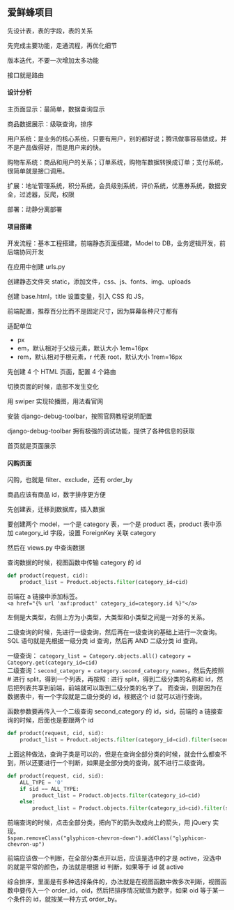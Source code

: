 
## 爱鲜蜂项目  

先设计表，表的字段，表的关系  

先完成主要功能，走通流程，再优化细节  

版本迭代，不要一次增加太多功能  

接口就是路由  

#### 设计分析  

主页面显示：最简单，数据查询显示  

商品数据展示：级联查询，排序  

用户系统：是业务的核心系统，只要有用户，别的都好说；腾讯做事容易做成，并不是产品做得好，而是用户来的快。  

购物车系统：商品和用户的关系；订单系统，购物车数据转换成订单；支付系统，很简单就是接口调用。  

扩展：地址管理系统，积分系统，会员级别系统，评价系统，优惠券系统，数据安全，过滤器，反爬，权限  

部署：动静分离部署  


#### 项目搭建 

开发流程：基本工程搭建，前端静态页面搭建，Model to DB，业务逻辑开发，前后端协同开发    

在应用中创建 urls.py 

创建静态文件夹 static，添加文件，css、js、fonts、img、uploads  

创建 base.html，title 设置变量，引入 CSS 和 JS，

前端配置，推荐百分比而不是固定尺寸，因为屏幕各种尺寸都有  

适配单位  
* px  
* em，默认相对于父级元素，默认大小 1em=16px  
* rem，默认相对于根元素，r 代表 root，默认大小 1rem=16px  

先创建 4 个 HTML 页面，配置 4 个路由  

切换页面的时候，底部不发生变化  

用 swiper 实现轮播图，用法看官网  

安装 django-debug-toolbar，按照官网教程说明配置  

django-debug-toolbar 拥有极强的调试功能，提供了各种信息的获取  

首页就是页面展示  


#### 闪购页面  

闪购，也就是 filter、exclude，还有 order_by  

商品应该有商品 id，数字排序更方便  

先创建表，迁移到数据库，插入数据  

要创建两个 model，一个是 category 表，一个是 product 表，product 表中添加 category_id 字段，设置 ForeignKey 关联 category  

然后在 views.py 中查询数据  

查询数据的时候，视图函数中传输 category 的 id  
```python
def product(request, cid):
    product_list = Product.objects.filter(category_id=cid)  
```    

前端在 a 链接中添加标签。  
`<a href="{% url 'axf:product' category_id=category.id %}"</a>`  

左侧是大类型，右侧上方为小类型，大类型和小类型之间是一对多的关系。   

二级查询的时候，先进行一级查询，然后再在一级查询的基础上进行一次查询。SQL 语句就是先根据一级分类 id 查询，然后再 AND 二级分类 id 查询。    

一级查询： `category_list = Category.objects.all()` `category = Category.get(category_id=cid)`  
二级查询：`second_category = category.second_category_names`，然后先按照 \# 进行 split，得到一个列表，再按照 : 进行 split，得到二级分类的名称和 id，然后把列表共享到前端，前端就可以取到二级分类的名字了。
而查询，则是因为在数据表中，有一个字段就是二级分类的 id，根据这个 id 就可以进行查询。  

函数参数要再传入一个二级查询 second_category 的 id，sid，前端的 a 链接查询的时候，后面也是要跟两个 id  
```python
def product(request, cid, sid):
    product_list = Product.objects.filter(category_id=cid).filter(second_category_id=sid)    
```    

上面这种做法，查询子类是可以的，但是在查询全部分类的时候，就会什么都查不到，所以还要进行一个判断，如果是全部分类的查询，就不进行二级查询。  

```python
def product(request, cid, sid):
    ALL_TYPE = '0'
    if sid == ALL_TYPE:
        product_list = Product.objects.filter(category_id=cid) 
    else:
        product_list = Product.objects.filter(category_id=cid).filter(second_category_id=sid)    
```    

前端查询的时候，点击全部分类，把向下的箭头改成向上的箭头，用 jQuery 实现。  
`$span.removeClass("glyphicon-chevron-down").addClass("glyphicon-chevron-up")`  

前端应该做一个判断，在全部分类点开以后，应该是选中的才是 active，没选中的就是平常的颜色，办法就是根据 id 判断，如果等于 id 就 active  

综合排序，里面是有多种选择条件的，办法就是在视图函数中做多次判断，视图函数中要传入一个 order_id，oid，然后把排序情况赋值为数字，如果 oid 等于某一个条件的 id，就按某一种方式 order_by。  








